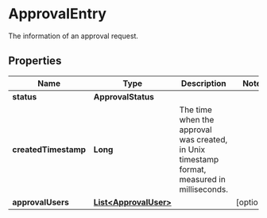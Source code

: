 

# ApprovalEntry

The information of an approval request.

## Properties

| Name | Type | Description | Notes |
|------------ | ------------- | ------------- | -------------|
|**status** | **ApprovalStatus** |  |  |
|**createdTimestamp** | **Long** | The time when the approval was created, in Unix timestamp format, measured in milliseconds. |  |
|**approvalUsers** | [**List&lt;ApprovalUser&gt;**](ApprovalUser.md) |  |  [optional] |



